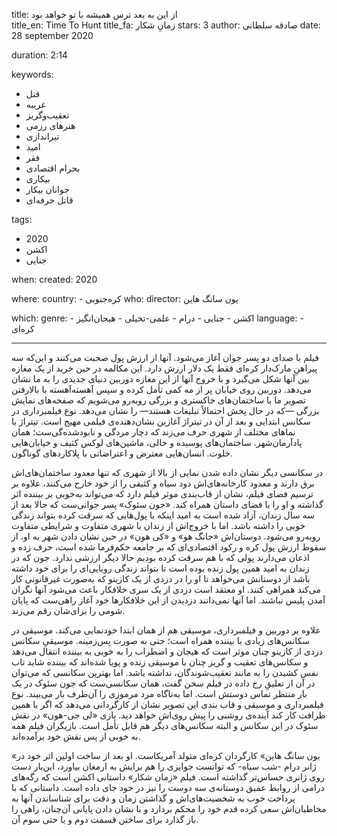 
title: از این به بعد ترس همیشه با تو خواهد بود  
title_en: Time To Hunt
title_fa: زمانِ شکار 
stars: 3
author: صادقه سلطانی
date: 28 september 2020

duration: 2:14

keywords:
  - قتل
  - غریبه
  - تعقیب‌وگریز
  - هنرهای رزمی
  - تیراندازی
  - امید
  - فقر
  - بحرام اقتصادی
  - بیکاری
  - جوانان بیکار
  - قاتل حرفه‌ای

tags:
  - 2020 
  - اکشن
  -  جنایی

when:
  created: 2020

where:
  country:
    - کره‌جنوبی
who:
  director: یون  سانگ هاین 
   
which:
  genre:
    - اکشن
    - جنایی
    - درام
    - علمی-تخیلی
    - هیجان‌انگیز
  language:
    - کره‌ای
   
---

فیلم با صدای دو پسر جوان آغاز می‌شود. آنها از ارزش پول صحبت می‌کنند و این‌که سه پیراهنِ مارک‌دار کره‌ای فقط یک دلار ارزش دارد. این مکالمه در حین خرید از یک مغازه بین آنها شکل می‌گیرد و با خروج آنها از این مغازه دوربین دنیای جدیدی را به ما نشان می‌دهد. دوربین روی خیابان پر از مه کمی تأمل کرده و سپس آهسته‌آهسته با بالارفتن تصویر ما با ساختمان‌های خاکستری و بزرگی روبه‌رو می‌شویم که صفحه‌های نمایش بزرگی —که در حال پخش احتمالاً تبلیغات هستند— را نشان می‌دهد. نوع فیلمبرداری در سکانس ابتدایی و بعد از آن در تیتراژ آغازین نشان‌دهنده‌ی فیلمی مهیج است. تیتراژ با نماهای مختلف از شهری حرف می‌زند که دچار مردگی و نابودشده‌گی‌ست؛ همان پادآرمان‌شهر. ساختمان‌های پوسیده و خالی، ماشین‌های لوکس کثیف و خیابان‌هایی خلوت. انسان‌هایی معترض و اعتراضاتی با پلاکاردهای گوناگون. 

در سکانسی دیگر  نشان داده شدن نمایی از بالا از شهری که تنها معدود ساختمان‌های‌اش برق دارند و معدود کارخانه‌های‌اش دود سیاه و کثیفی را از خود خارج می‌کنند، علاوه بر ترسیم فضای فیلم، نشان از قاب‌بندی موثر فیلم دارد که می‌تواند به‌خوبی بر بیننده اثر گذاشته و او را با فضای داستان همراه کند. «جون سئوک» پسر جوانی‌ست که حالا بعد از سه سال زندان، آزاد شده است به امید اینکه با پول‌هایی که سرقت کرده بتواند زندگی خوبی را داشته باشد. اما با خروج‌اش از زندان با شهری متفاوت و شرایطی متفاوت روبه‌رو می‌شود. دوستان‌اش «جانگ هو» و «کی هون» در حین نشان دادن شهر به او، از سقوط ارزش پول کره و رکود اقتصادی‌ای که بر جامعه حکم‌فرما شده است، حرف زده و اذعان می‌دارند پولی که با هم سرقت کرده بودیم حالا دیگر ارزشی ندارد. جون که در زندان به امید همین پول زنده بوده است تا بتواند زندگی رویایی‌ای را برای خود داشته باشد از دوستانش می‌خواهد تا او را در دزدی از یک کازینو که به‌صورت غیرقانونی کار می‌کند همراهی کنند. او معتقد است دزدی از یک سری خلافکار باعث می‌شود آنها نگران آمدن پلیس نباشند. اما آنها نمی‌دانند دزدیدن از این خلافکارها خود آغاز راهی‌ست که پایان شومی را برای‌شان رقم می‌زند.

علاوه بر دوربین و فیلمبرداری، موسیقی هم از همان ابتدا خودنمایی می‌کند. موسیقی در سکانس‌های زیادی با بیننده همراه است؛ حتی به صورت پس‌زمینه. موسیقیِ سکانس دزدی از کازینو چنان موثر است که هیجان و اضطراب را به خوبی به بیننده انتقال می‌دهد و سکانس‌های تعقیب و گریز چنان با موسیقی زنده و پویا شده‌اند که بیننده شاید تاب نفس کشیدن را به مانند تعقیب‌شوندگان، نداشته باشد. اما بهترین سکانسی که می‌توان در آن از تعلیقِ رخ داده در فیلم سخن گفت، همان سکانسی‌ست که جون سئوک در یک بار منتظر تماس دوستش است. اما به‌ناگاه مرد مرموزی را آن‌طرف بار می‌بیند. نوع فیلمبرداری و موسیقی و قاب بندی این تصویر نشان از کارگردانی می‌دهد که اگر با همین ظرافت کار کند آینده‌ی روشنی را پیش روی‌اش خواهد دید. بازی «لی جی-هون» در نقش سئوک در این سکانس و البته سکانس‌های دیگر هم قابل تأمل است. بازیگران فیلم همه به خوبی از پس نقش خود برآمده‌اند.

«یون سانگ هاین» کارگردان کره‌ای متولد آمریکاست. او بعد از ساخت اولین اثر خود در ژانر درام -شب سیاه- که توانست جوایزی را هم برایش به ارمغان بیاورد، این‌بار دست روی ژانری حساس‌تر گذاشته است. فیلم «زمان شکار» داستانی اکشن است که رگه‌های درامی از روابط عمیق دوستانه‌ی سه دوست را نیز در خود جای داده است. داستانی که با پرداخت خوب به شخصیت‌های‌اش و گذاشتن زمان و دقت برای شناساندن آنها به مخاطبان‌اش سعی کرده قدم خود را محکم بردارد و با نشان دادن پایانی آن‌چنان، راهی را باز گذارد برای ساختن قسمت دوم و یا حتی سوم آن.